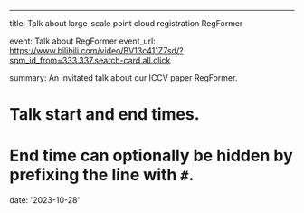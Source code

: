 ---
title: Talk about large-scale point cloud registration RegFormer

event: Talk about RegFormer
event_url: https://www.bilibili.com/video/BV13c411Z7sd/?spm_id_from=333.337.search-card.all.click

summary: An invitated talk about our ICCV paper RegFormer.


# Talk start and end times.
#   End time can optionally be hidden by prefixing the line with `#`.
date: '2023-10-28'
